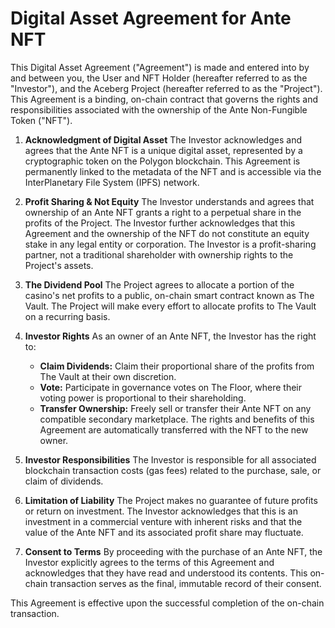 # Digital Asset Agreement for Ante NFT

This Digital Asset Agreement ("Agreement") is made and entered into by and between you, the User and NFT Holder (hereafter referred to as the "Investor"), and the Aceberg Project (hereafter referred to as the "Project"). This Agreement is a binding, on-chain contract that governs the rights and responsibilities associated with the ownership of the Ante Non-Fungible Token ("NFT").

1. **Acknowledgment of Digital Asset**
   The Investor acknowledges and agrees that the Ante NFT is a unique digital asset, represented by a cryptographic token on the Polygon blockchain. This Agreement is permanently linked to the metadata of the NFT and is accessible via the InterPlanetary File System (IPFS) network.

2. **Profit Sharing & Not Equity**
   The Investor understands and agrees that ownership of an Ante NFT grants a right to a perpetual share in the profits of the Project. The Investor further acknowledges that this Agreement and the ownership of the NFT do not constitute an equity stake in any legal entity or corporation. The Investor is a profit-sharing partner, not a traditional shareholder with ownership rights to the Project's assets.

3. **The Dividend Pool**
   The Project agrees to allocate a portion of the casino's net profits to a public, on-chain smart contract known as The Vault. The Project will make every effort to allocate profits to The Vault on a recurring basis.

4. **Investor Rights**
   As an owner of an Ante NFT, the Investor has the right to:
   - **Claim Dividends:** Claim their proportional share of the profits from The Vault at their own discretion.
   - **Vote:** Participate in governance votes on The Floor, where their voting power is proportional to their shareholding.
   - **Transfer Ownership:** Freely sell or transfer their Ante NFT on any compatible secondary marketplace. The rights and benefits of this Agreement are automatically transferred with the NFT to the new owner.

5. **Investor Responsibilities**
   The Investor is responsible for all associated blockchain transaction costs (gas fees) related to the purchase, sale, or claim of dividends.

6. **Limitation of Liability**
   The Project makes no guarantee of future profits or return on investment. The Investor acknowledges that this is an investment in a commercial venture with inherent risks and that the value of the Ante NFT and its associated profit share may fluctuate.

7. **Consent to Terms**
   By proceeding with the purchase of an Ante NFT, the Investor explicitly agrees to the terms of this Agreement and acknowledges that they have read and understood its contents. This on-chain transaction serves as the final, immutable record of their consent.

This Agreement is effective upon the successful completion of the on-chain transaction.
